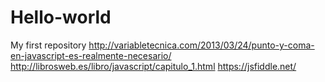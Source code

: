 # Hello-world
My first repository
http://variabletecnica.com/2013/03/24/punto-y-coma-en-javascript-es-realmente-necesario/
http://librosweb.es/libro/javascript/capitulo_1.html
https://jsfiddle.net/

